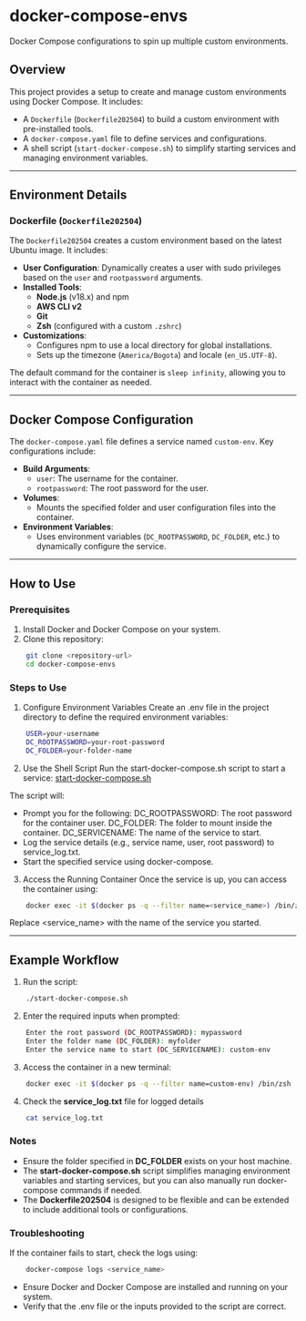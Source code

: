 # docker-compose-envs

Docker Compose configurations to spin up multiple custom environments.

## Overview

This project provides a setup to create and manage custom environments using Docker Compose. It includes:
- A `Dockerfile` (`Dockerfile202504`) to build a custom environment with pre-installed tools.
- A `docker-compose.yaml` file to define services and configurations.
- A shell script (`start-docker-compose.sh`) to simplify starting services and managing environment variables.

---

## Environment Details

### Dockerfile (`Dockerfile202504`)

The `Dockerfile202504` creates a custom environment based on the latest Ubuntu image. It includes:
- **User Configuration**: Dynamically creates a user with sudo privileges based on the `user` and `rootpassword` arguments.
- **Installed Tools**:
  - **Node.js** (v18.x) and npm
  - **AWS CLI v2**
  - **Git**
  - **Zsh** (configured with a custom `.zshrc`)
- **Customizations**:
  - Configures npm to use a local directory for global installations.
  - Sets up the timezone (`America/Bogota`) and locale (`en_US.UTF-8`).

The default command for the container is `sleep infinity`, allowing you to interact with the container as needed.

---

## Docker Compose Configuration

The `docker-compose.yaml` file defines a service named `custom-env`. Key configurations include:
- **Build Arguments**:
  - `user`: The username for the container.
  - `rootpassword`: The root password for the user.
- **Volumes**:
  - Mounts the specified folder and user configuration files into the container.
- **Environment Variables**:
  - Uses environment variables (`DC_ROOTPASSWORD`, `DC_FOLDER`, etc.) to dynamically configure the service.

---

## How to Use

### Prerequisites

1. Install Docker and Docker Compose on your system.
2. Clone this repository:
```sh
    git clone <repository-url>
    cd docker-compose-envs
```

### Steps to Use
1. Configure Environment Variables
Create an .env file in the project directory to define the required environment variables:
```sh
    USER=your-username
    DC_ROOTPASSWORD=your-root-password
    DC_FOLDER=your-folder-name
```

2. Use the Shell Script
Run the start-docker-compose.sh script to start a service:
[start-docker-compose.sh](start-docker-compose.sh)

The script will:

- Prompt you for the following:
    DC_ROOTPASSWORD: The root password for the container user.
    DC_FOLDER: The folder to mount inside the container.
    DC_SERVICENAME: The name of the service to start.
- Log the service details (e.g., service name, user, root password) to service_log.txt.
- Start the specified service using docker-compose.

3. Access the Running Container
Once the service is up, you can access the container using:
```sh
    docker exec -it $(docker ps -q --filter name=<service_name>) /bin/zsh
```
Replace <service_name> with the name of the service you started.

---

## Example Workflow
1. Run the script:
```sh
    ./start-docker-compose.sh
```

2. Enter the required inputs when prompted:
```sh
    Enter the root password (DC_ROOTPASSWORD): mypassword
    Enter the folder name (DC_FOLDER): myfolder
    Enter the service name to start (DC_SERVICENAME): custom-env
```
3. Access the container in a new terminal:
```sh
    docker exec -it $(docker ps -q --filter name=custom-env) /bin/zsh
```
4. Check the **service_log.txt** file for logged details
```sh
    cat service_log.txt
```

### Notes
- Ensure the folder specified in **DC_FOLDER** exists on your host machine.
- The **start-docker-compose.sh** script simplifies managing environment variables and starting services, but you can also manually run docker-compose commands if needed.
- The **Dockerfile202504** is designed to be flexible and can be extended to include additional tools or configurations.

### Troubleshooting
If the container fails to start, check the logs using:
```sh
    docker-compose logs <service_name>
```
- Ensure Docker and Docker Compose are installed and running on your system.
- Verify that the .env file or the inputs provided to the script are correct.
